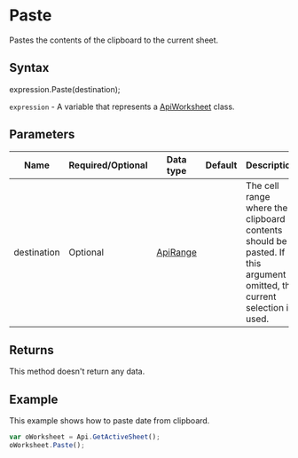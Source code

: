 # Paste

Pastes the contents of the clipboard to the current sheet.

## Syntax

expression.Paste(destination);

`expression` - A variable that represents a [ApiWorksheet](../ApiWorksheet.md) class.

## Parameters

| **Name** | **Required/Optional** | **Data type** | **Default** | **Description** |
| ------------- | ------------- | ------------- | ------------- | ------------- |
| destination | Optional | [ApiRange](../../ApiRange/ApiRange.md) |  | The cell range where the clipboard contents should be pasted. If this argument is omitted, the current selection is used. |

## Returns

This method doesn't return any data.

## Example

This example shows how to paste date from clipboard.

```javascript
var oWorksheet = Api.GetActiveSheet();
oWorksheet.Paste();
```
